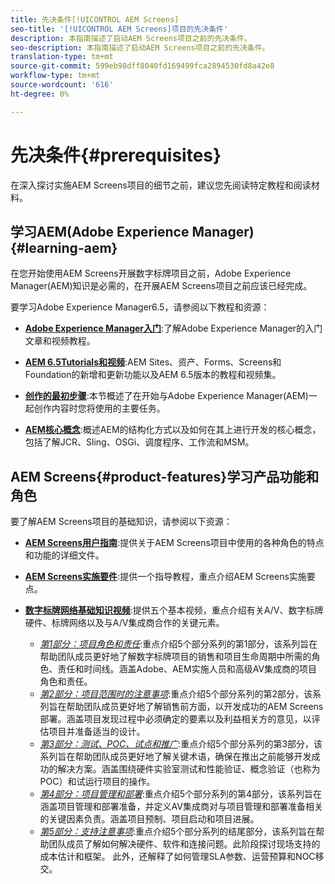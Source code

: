 ```yaml
---
title: 先决条件[!UICONTROL AEM Screens]
seo-title: '[!UICONTROL AEM Screens]项目的先决条件'
description: 本指南描述了启动AEM Screens项目之前的先决条件。
seo-description: 本指南描述了启动AEM Screens项目之前的先决条件。
translation-type: tm+mt
source-git-commit: 599eb98dff8040fd169499fca2894530fd8a42e8
workflow-type: tm+mt
source-wordcount: '616'
ht-degree: 0%

---
```



# 先决条件{#prerequisites}

在深入探讨实施AEM Screens项目的细节之前，建议您先阅读特定教程和阅读材料。

## 学习AEM(Adobe Experience Manager){#learning-aem}

在您开始使用AEM Screens开展数字标牌项目之前，Adobe Experience Manager(AEM)知识是必需的，在开展AEM Screens项目之前应该已经完成。

要学习Adobe Experience Manager6.5，请参阅以下教程和资源：

* **[Adobe Experience Manager入门](https://helpx.adobe.com/experience-manager/get-started.html)**:了解Adobe Experience Manager的入门文章和视频教程。

* **[AEM 6.5Tutorials和视频](https://helpx.adobe.com/experience-manager/kt/index/aem-6-5-videos.html)**:AEM Sites、资产、Forms、Screens和Foundation的新增和更新功能以及AEM 6.5版本的教程和视频集。

* **[创作的最初步骤](https://helpx.adobe.com/experience-manager/6-5/sites/authoring/using/first-steps.html)**:本节概述了在开始与Adobe Experience Manager(AEM)一起创作内容时您将使用的主要任务。

* **[AEM核心概念](https://helpx.adobe.com/experience-manager/6-5/sites/developing/using/the-basics.html)**:概述AEM的结构化方式以及如何在其上进行开发的核心概念，包括了解JCR、Sling、OSGi、调度程序、工作流和MSM。

## AEM Screens{#product-features}学习产品功能和角色

要了解AEM Screens项目的基础知识，请参阅以下资源：

* **[AEM Screens用户指南](https://helpx.adobe.com/cn/experience-manager/6-5/screens/user-guide.html)**:提供关于AEM Screens项目中使用的各种角色的特点和功能的详细文件。

* **[AEM Screens实施要件](https://experienceleague.adobe.com/?launch=AEM-7a#recommended/solutions/experience-manager)**:提供一个指导教程，重点介绍AEM Screens实施要点。

* **[数字标牌网络基础知识视频](https://helpx.adobe.com/experience-manager/6-5/screens/user-guide.html?topic=/experience-manager/6-5/screens/morehelp/digital-signage-networks-basics.ug.js)**:提供五个基本视频，重点介绍有关A/V、数字标牌硬件、标牌网络以及与A/V集成商合作的关键元素。
   * *[第1部分：项目角色和责任](https://helpx.adobe.com/experience-manager/6-5/screens/using/project-roles-responsibilities.html)*:重点介绍5个部分系列的第1部分，该系列旨在帮助团队成员更好地了解数字标牌项目的销售和项目生命周期中所需的角色、责任和时间线。涵盖Adobe、AEM实施人员和高级AV集成商的项目角色和责任。
   * *[第2部分：项目范围时的注意事项](https://helpx.adobe.com/experience-manager/6-5/screens/using/project-considerations.html)*:重点介绍5个部分系列的第2部分，该系列旨在帮助团队成员更好地了解销售前方面，以开发成功的AEM Screens部署。涵盖项目发现过程中必须确定的要素以及利益相关方的意见，以评估项目并准备适当的设计。
   * *[第3部分：测试、POC、试点和推广](https://helpx.adobe.com/experience-manager/6-5/screens/using/testing-pocs-pilots-rollouts.html)*:重点介绍5个部分系列的第3部分，该系列旨在帮助团队成员更好地了解关键术语，确保在推出之前能够开发成功的解决方案。涵盖围绕硬件实验室测试和性能验证、概念验证（也称为POC）和试运行项目的操作。
   * *[第4部分：项目管理和部署](https://helpx.adobe.com/experience-manager/6-5/screens/using/project-management-and-deployment.html)*:重点介绍5个部分系列的第4部分，该系列旨在涵盖项目管理和部署准备，并定义AV集成商对与项目管理和部署准备相关的关键因素负责。涵盖项目预制、项目启动和项目进展。
   * *[第5部分：支持注意事项](https://helpx.adobe.com/experience-manager/6-5/screens/using/support-considerations.html)*:重点介绍5个部分系列的结尾部分，该系列旨在帮助团队成员了解如何解决硬件、软件和连接问题。此阶段探讨现场支持的成本估计和框架。 此外，还解释了如何管理SLA参数、运营预算和NOC移交。
